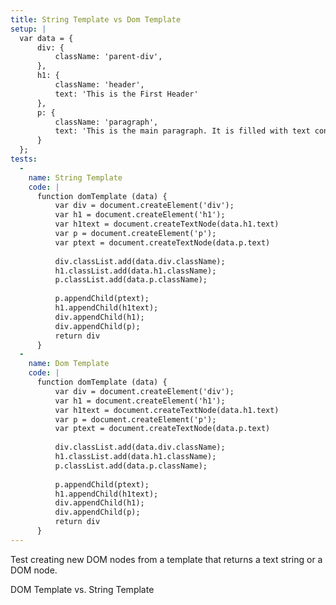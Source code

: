```yaml
---
title: String Template vs Dom Template
setup: |
  var data = {
      div: {
          className: 'parent-div',
      },
      h1: {
          className: 'header',
          text: 'This is the First Header'
      },
      p: {
          className: 'paragraph',
          text: 'This is the main paragraph. It is filled with text content.'
      }
  };
tests:
  -
    name: String Template
    code: |
      function domTemplate (data) {
          var div = document.createElement('div');
          var h1 = document.createElement('h1');
          var h1text = document.createTextNode(data.h1.text)
          var p = document.createElement('p');
          var ptext = document.createTextNode(data.p.text)
      
          div.classList.add(data.div.className);
          h1.classList.add(data.h1.className); 
          p.classList.add(data.p.className); 
      
          p.appendChild(ptext);
          h1.appendChild(h1text);
          div.appendChild(h1);
          div.appendChild(p);
          return div
      }
  -
    name: Dom Template
    code: |
      function domTemplate (data) {
          var div = document.createElement('div');
          var h1 = document.createElement('h1');
          var h1text = document.createTextNode(data.h1.text)
          var p = document.createElement('p');
          var ptext = document.createTextNode(data.p.text)
      
          div.classList.add(data.div.className);
          h1.classList.add(data.h1.className); 
          p.classList.add(data.p.className); 
      
          p.appendChild(ptext);
          h1.appendChild(h1text);
          div.appendChild(h1);
          div.appendChild(p);
          return div
      }
---
```

Test creating new DOM nodes from a template that returns a text string or a DOM node. 

DOM Template vs. String Template

